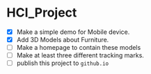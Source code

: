 # HCI_Project
- [x] Make a simple demo for Mobile device.
- [x] Add 3D Models about Furniture.
- [ ] Make a homepage to contain these models
- [ ] Make at least three different tracking marks.
- [ ] publish this project to `github.io`